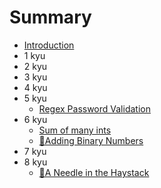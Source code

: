 # Summary

* [Introduction](README.md)
* 1 kyu
* 2 kyu
* 3 kyu
* 4 kyu
* 5 kyu
    * [Regex Password Validation](5-kyu/regex-password-validation.md)
* 6 kyu
    * [Sum of many ints](6-kyu/sum-of-many-ints.md)
    * [💖Adding Binary Numbers](6-kyu/adding-binary-numbers.md)
* 7 kyu
* 8 kyu
    * [🎂A Needle in the Haystack](8-kyu/a-needle-in-the-haystack.md)

